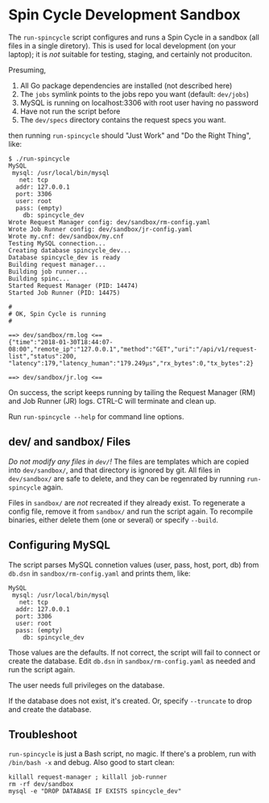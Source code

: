 # Spin Cycle Development Sandbox

The `run-spincycle` script configures and runs a Spin Cycle in a sandbox (all files in a single diretory). This is used for local development (on your laptop); it is _not_ suitable for testing, staging, and certainly not produciton.

Presuming,

1. All Go package dependencies are installed (not described here)
1. The `jobs` symlink points to the jobs repo you want (default: `dev/jobs`)
1. MySQL is running on localhost:3306 with root user having no password
1. Have not run the script before
1. The `dev/specs` directory contains the request specs you want.

then running `run-spincycle` should "Just Work" and "Do the Right Thing", like:

```
$ ./run-spincycle
MySQL
 mysql: /usr/local/bin/mysql
   net: tcp
  addr: 127.0.0.1
  port: 3306
  user: root
  pass: (empty)
    db: spincycle_dev
Wrote Request Manager config: dev/sandbox/rm-config.yaml
Wrote Job Runner config: dev/sandbox/jr-config.yaml
Wrote my.cnf: dev/sandbox/my.cnf
Testing MySQL connection...
Creating database spincycle_dev...
Database spincycle_dev is ready
Building request manager...
Building job runner...
Building spinc...
Started Request Manager (PID: 14474)
Started Job Runner (PID: 14475)

#
# OK, Spin Cycle is running
#

==> dev/sandbox/rm.log <==
{"time":"2018-01-30T18:44:07-08:00","remote_ip":"127.0.0.1","method":"GET","uri":"/api/v1/request-list","status":200, "latency":179,"latency_human":"179.249µs","rx_bytes":0,"tx_bytes":2}

==> dev/sandbox/jr.log <==
```

On success, the script keeps running by tailing the Request Manager (RM) and Job Runner (JR) logs. CTRL-C will terminate and clean up.

Run `run-spincycle --help` for command line options.

## dev/ and sandbox/ Files

*Do not modify any files in `dev/`!* The files are templates which are copied into `dev/sandbox/`, and that directory is ignored by git. All files in `dev/sandbox/` are safe to delete, and they can be regenrated by running `run-spincycle` again.

Files in `sandbox/` are _not_ recreated if they already exist. To regenerate a config file, remove it from `sandbox/` and run the script again. To recompile binaries, either delete them (one or several) or specify `--build`.

## Configuring MySQL

The script parses MySQL connetion values (user, pass, host, port, db) from `db.dsn` in `sandbox/rm-config.yaml` and prints them, like:

```
MySQL
 mysql: /usr/local/bin/mysql
   net: tcp
  addr: 127.0.0.1
  port: 3306
  user: root
  pass: (empty)
    db: spincycle_dev
```

Those values are the defaults. If not correct, the script will fail to connect or create the database. Edit `db.dsn` in `sandbox/rm-config.yaml` as needed and run the script again.

The user needs full privileges on the database.

If the database does not exist, it's created. Or, specify `--truncate` to drop and create the database.

## Troubleshoot

`run-spincycle` is just a Bash script, no magic. If there's a problem, run with `/bin/bash -x` and debug. Also good to start clean:

```
killall request-manager ; killall job-runner
rm -rf dev/sandbox
mysql -e "DROP DATABASE IF EXISTS spincycle_dev"
```
